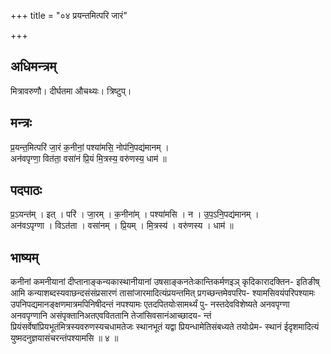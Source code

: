 +++
title = "०४ प्रयन्तमित्परि जारं"

+++
## अधिमन्त्रम्
मित्रावरुणौ। दीर्घतमा औचथ्यः। त्रिष्टुप्।

## मन्त्रः
प्र॒यन्त॒मित्परि॑ जा॒रं क॒नीनां॒ पश्या॑मसि॒ नोप॑नि॒पद्य॑मानम् ।  
अन॑वपृग्णा॒ वित॑ता॒ वसा॑नं प्रि॒यं मि॒त्रस्य॒ वरु॑णस्य॒ धाम॑ ॥

## पदपाठः
प्र॒ऽयन्त॑म् । इत् । परि॑ । जा॒रम् । क॒नीना॑म् । पश्या॑मसि । न । उ॒प॒ऽनि॒पद्य॑मानम् ।  
अन॑वऽपृग्णा । विऽत॑ता । वसा॑नम् । प्रि॒यम् । मि॒त्रस्य॑ । वरु॑णस्य । धाम॑ ॥

## भाष्यम्
कनीनां कमनीयानां दीप्तानाङ्कन्यकास्थानीयानां उषसाङ्कनतेःकान्तिकर्मणइञ् कृदिकारादक्तिन- इतिङीष् आमि कन्याशब्दस्यवाछन्दसंसंप्रसारणं तासांजारमादित्यंप्रयन्तमित् प्रगच्छन्तमेवपरिप- श्यामसिवयंपरिपश्यामः उपनिपद्यमानङ्क्षणमात्रमपिनिषीदन्तं नपश्यामः एतदपितयोःसामर्थ्यं पु- नस्तदेवविशेष्यते अनवपृग्णा अनवपृग्णानि असंपृक्तानिअतएवविततानि तेजांसिवसानंआच्छादय- न्तं प्रियंसर्वेषांप्रियभूतंमित्रस्यवरुणस्यचधामतेजः स्थानभूतं यद्वा प्रियन्धामेतिसंबध्यते तयोःप्रेम- स्थानं ईदृशमादित्यं युष्मदनुज्ञयासंचरन्तंपश्यामसि ॥ ४ ॥